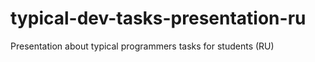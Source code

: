 typical-dev-tasks-presentation-ru
=================================

Presentation about typical programmers tasks for students (RU)
